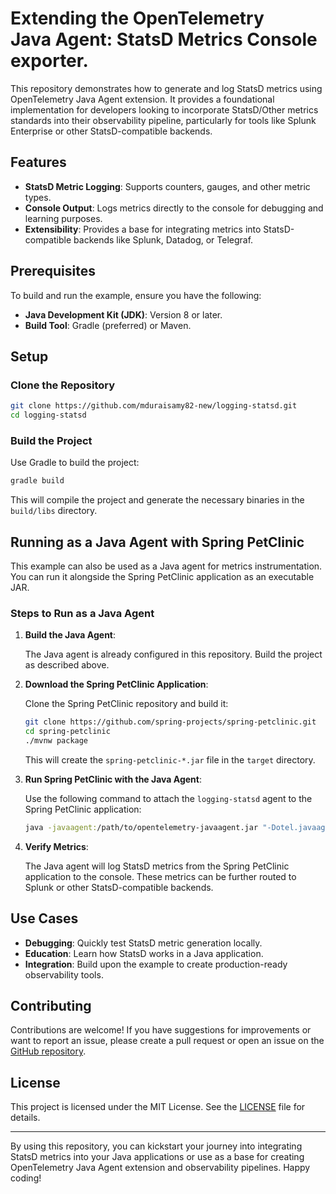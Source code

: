 # Extending the OpenTelemetry Java Agent: StatsD Metrics Console exporter.

This repository demonstrates how to generate and log StatsD metrics using OpenTelemetry Java Agent extension. It provides a foundational implementation for developers looking to incorporate StatsD/Other metrics standards into their observability pipeline, particularly for tools like Splunk Enterprise or other StatsD-compatible backends.

## Features

- **StatsD Metric Logging**: Supports counters, gauges, and other metric types.
- **Console Output**: Logs metrics directly to the console for debugging and learning purposes.
- **Extensibility**: Provides a base for integrating metrics into StatsD-compatible backends like Splunk, Datadog, or Telegraf.

## Prerequisites

To build and run the example, ensure you have the following:

- **Java Development Kit (JDK)**: Version 8 or later.
- **Build Tool**: Gradle (preferred) or Maven.

## Setup

### Clone the Repository

```bash
git clone https://github.com/mduraisamy82-new/logging-statsd.git
cd logging-statsd
```

### Build the Project

Use Gradle to build the project:

```bash
gradle build
```

This will compile the project and generate the necessary binaries in the `build/libs` directory.

## Running as a Java Agent with Spring PetClinic

This example can also be used as a Java agent for metrics instrumentation. You can run it alongside the Spring PetClinic application as an executable JAR.

### Steps to Run as a Java Agent

1. **Build the Java Agent**:

   The Java agent is already configured in this repository. Build the project as described above.

2. **Download the Spring PetClinic Application**:

   Clone the Spring PetClinic repository and build it:

   ```bash
   git clone https://github.com/spring-projects/spring-petclinic.git
   cd spring-petclinic
   ./mvnw package
   ```

   This will create the `spring-petclinic-*.jar` file in the `target` directory.

3. **Run Spring PetClinic with the Java Agent**:

   Use the following command to attach the `logging-statsd` agent to the Spring PetClinic application:

   ```bash
   java -javaagent:/path/to/opentelemetry-javaagent.jar "-Dotel.javaagent.extensions=/path/to/extensions" "-Dotel.traces.exporter=none" "-Dotel.metrics.exporter=logging-statsd"  "-Dotel.logs.exporter=none" "-Dotel.instrumentation.micrometer.enabled=true"  -jar target/spring-petclinic-*.jar

   ```

4. **Verify Metrics**:

   The Java agent will log StatsD metrics from the Spring PetClinic application to the console. These metrics can be further routed to Splunk or other StatsD-compatible backends.

## Use Cases

- **Debugging**: Quickly test StatsD metric generation locally.
- **Education**: Learn how StatsD works in a Java application.
- **Integration**: Build upon the example to create production-ready observability tools.

## Contributing

Contributions are welcome! If you have suggestions for improvements or want to report an issue, please create a pull request or open an issue on the [GitHub repository](https://github.com/mduraisamy82-new/logging-statsd).

## License

This project is licensed under the MIT License. See the [LICENSE](LICENSE) file for details.

---

By using this repository, you can kickstart your journey into integrating StatsD metrics into your Java applications or use as a base for creating OpenTelemetry Java Agent extension and observability pipelines. Happy coding!
